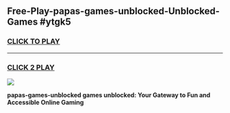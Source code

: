 
## Free-Play-papas-games-unblocked-Unblocked-Games #ytgk5
<h3>
<a href="https://news.freeplayer.one?title=papas-games-unblocked&ref=8M">CLICK TO PLAY</a></h3>
<hr>

<h3>
<a href="https://news.freeplayer.one?title=papas-games-unblocked&ref=8M">CLICK 2 PLAY</a>
  
</h3>

<a href="https://news.freeplayer.one?title=papas-games-unblocked&ref=8M"><img src="https://clearcache.store/games.png"></a>


**papas-games-unblocked games unblocked: Your Gateway to Fun and Accessible Online Gaming**
